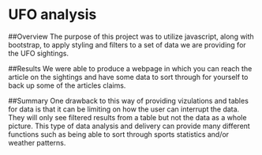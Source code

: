 # UFO analysis

##Overview
The purpose of this project was to utilize javascript, along with bootstrap, to apply styling and filters to a set of data we are providing for the UFO sightings.  

##Results
We were able to produce a webpage in which you can reach the article on the sightings and have some data to sort through for yourself to back up some of the articles claims.  

##Summary
One drawback to this way of providing vizulations and tables for data is that it can be limiting on how the user can interrupt the data.  They will only see filtered results from a table but not the data as a whole picture.
This type of data analysis and delivery can provide many different functions such as being able to sort through sports statistics and/or weather patterns.  
